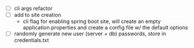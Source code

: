 - [ ] cli args refactor
- [ ] add to site creation
    - cli flag for enabling spring boot site, will create an empty
      application.properties and create a config file w/ the default options
- [ ] randomly generate new user (server + db) passwords, store in credentials.txt
